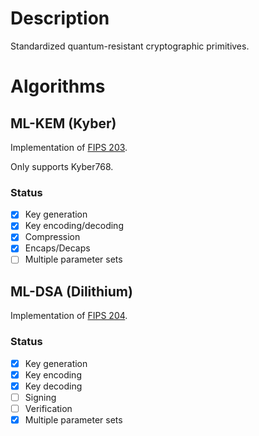 # Description

Standardized quantum-resistant cryptographic primitives.

# Algorithms

## ML-KEM (Kyber)

Implementation of [FIPS 203](https://csrc.nist.gov/pubs/fips/203/final).

Only supports Kyber768.

### Status

- [x] Key generation
- [x] Key encoding/decoding
- [x] Compression
- [x] Encaps/Decaps
- [ ] Multiple parameter sets

## ML-DSA (Dilithium)

Implementation of [FIPS 204](https://csrc.nist.gov/pubs/fips/204/final).

### Status

- [x] Key generation
- [x] Key encoding
- [x] Key decoding
- [ ] Signing
- [ ] Verification
- [x] Multiple parameter sets
